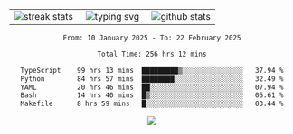 <div align="center">
  <table style="border: none;" border="0" cellspacing="0" cellpadding="0">
    <tr>
      <td align="center" width="33%">
        <img src="https://github-readme-streak-stats.herokuapp.com/?user=kurtismassey&theme=tokyonight&hide_border=true" alt="streak stats" />
      </td>
      <td align="center" width="33%">
        <img src="https://readme-typing-svg.herokuapp.com/?font=Fira+Code&weight=600&size=15&duration=4000&pause=1000&color=00FF00&center=true&vCenter=true&random=false&width=150&lines=Hey%2C+I%27m+Kurtis!" alt="typing svg" />
      </td>
      <td align="center" width="33%">
        <img src="https://github-readme-stats.vercel.app/api?username=kurtismassey&show_icons=true&theme=tokyonight&hide_title=true" alt="github stats" />
      </td>
    </tr>
  </table>
</div>
<div align="center">

<!--START_SECTION:waka-->

```txt
From: 10 January 2025 - To: 22 February 2025

Total Time: 256 hrs 12 mins

TypeScript    99 hrs 13 mins  █████████▒░░░░░░░░░░░░░░░   37.94 %
Python        84 hrs 57 mins  ████████░░░░░░░░░░░░░░░░░   32.49 %
YAML          20 hrs 46 mins  ██░░░░░░░░░░░░░░░░░░░░░░░   07.94 %
Bash          14 hrs 40 mins  █▒░░░░░░░░░░░░░░░░░░░░░░░   05.61 %
Makefile      8 hrs 59 mins   █░░░░░░░░░░░░░░░░░░░░░░░░   03.44 %
```

<!--END_SECTION:waka-->

  <img src="https://github-readme-activity-graph.vercel.app/graph?username=kurtismassey&theme=tokyo-night&hide_border=true&custom_title=Contribution%20Graph" />

</div>